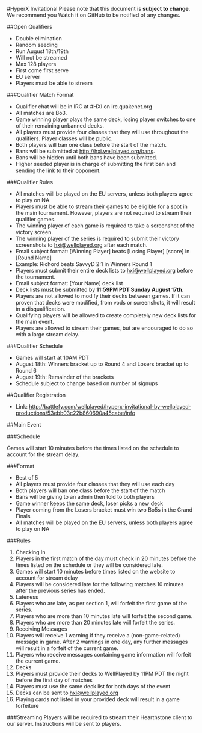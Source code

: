 #HyperX Invitational
Please note that this document is **subject to change**. We recommend you Watch it on GitHub to be notified of any changes.

##Open Qualifiers
 - Double elimination
 - Random seeding
 - Run August 18th/19th
 - Will not be streamed
 - Max 128 players
 - First come first serve
 - EU server
 - Players must be able to stream


###Qualifier Match Format
 - Qualifier chat will be in IRC at #HXI on irc.quakenet.org
 - All matches are Bo3.
 - Game winning player plays the same deck, losing player switches to one of their remaining unbanned decks.
 - All players must provide four classes that they will use throughout the qualifiers. Player classes will be public.
 - Both players will ban one class before the start of the match.
 - Bans will be submitted at http://hxi.wellplayed.org/bans.
 - Bans will be hidden until both bans have been submitted.
 - Higher seeded player is in charge of submitting the first ban and sending the link to their opponent.


###Qualifier Rules
 - All matches will be played on the EU servers, unless both players agree to play on NA.
 - Players must be able to stream their games to be eligible for a spot in the main tournament. However, players are not required to stream their qualifier games.
 - The winning player of each game is required to take a screenshot of the victory screen.
 - The winning player of the series is required to submit their victory screenshots to hxi@wellplayed.org after each match.
  - Email subject format: [Winning Player] beats [Losing Player] [score] in [Round Name]
  - Example: Richord beats SavvyD 2:1 in Winners Round 1
 - Players must submit their entire deck lists to hxi@wellplayed.org before the tournament.
  - Email subject format: [Your Name] deck list
 - Deck lists must be submitted by **11:59PM PDT Sunday August 17th**.
 - Players are not allowed to modify their decks between games. If it can proven that decks were modified, from vods or screenshots, it will result in a disqualification.
 - Qualifying players will be allowed to create completely new deck lists for the main event.
 - Players are allowed to stream their games, but are encouraged to do so with a large stream delay.


###Qualifier Schedule
 - Games will start at 10AM PDT
 - August 18th: Winners bracket up to Round 4 and Losers bracket up to Round 6
 - August 19th: Remainder of the brackets
 - Schedule subject to change based on number of signups

##Qualifier Registration
 - Link: http://battlefy.com/wellplayed/hyperx-invitational-by-wellplayed-productions/53ebb03c22b860690a45cabe/info

##Main Event

###Schedule

Games will start 10 minutes before the times listed on the schedule to account for the stream delay.

###Format
 - Best of 5
 - All players must provide four classes that they will use each day
 - Both players will ban one class before the start of the match
 - Bans will be giving to an admin then told to both players
 - Game winner keeps the same deck, loser picks a new deck
 - Player coming from the Losers bracket must win two Bo5s in the Grand Finals
 - All matches will be played on the EU servers, unless both players agree to play on NA


###Rules
1. Checking In
  1. Players in the first match of the day must check in 20 minutes before the times listed on the schedule or they will be considered late.
  2. Games will start 10 minutes before times listed on the website to account for stream delay
  3. Players will be considered late for the following matches 10 minutes after the previous series has ended.
2. Lateness
  1. Players who are late, as per section 1, will forfeit the first game of the series.
  2. Players who are more than 10 minutes late will forfeit the second game.
  3. Players who are more than 20 minutes late will forfeit the series.
3. Receiving Messages
  1. Players will receive 1 warning if they receive a (non-game-related) message in game. After 2 warnings in one day, any further messages will result in a forfeit of the current game.
  2. Players who receive messages containing game information will forfeit the current game.
4. Decks
  1. Players must provide their decks to WellPlayed by 11PM PDT the night before the first day of matches
  2. Players must use the same deck list for both days of the event
  3. Decks can be sent to hxi@wellplayed.org
  4. Playing cards not listed in your provided deck will result in a game forfeiture


###Streaming
Players will be required to stream their Hearthstone client to our server. Instructions will be sent to players.
